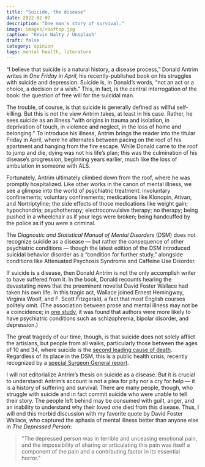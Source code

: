 ```yaml
---
title: "Suicide, the disease"
date: 2022-02-07
description: "One man's story of survival."
image: images/rooftop.jpg
caption: 'Kevin Nalty / Unsplash'
draft: false
category: opinion
tags: mental health, literature
---
```


“I believe that suicide is a natural history, a disease process,” Donald Antrim writes in *One Friday in April*, his recently-published book on his struggles with suicide and depression. Suicide is, in Donald’s words,  “not an act or a choice, a decision or a wish.” This, in fact, is the central interrogation of the book: the question of free will for the suicidal man. 

The trouble, of course, is that suicide is generally defined as willful self-killing. But this is not the view Antrim takes, at least in his case. Rather, he sees suicide as an illness “with origins in trauma and isolation, in deprivation of touch, in violence and neglect, in the loss of home and belonging.” To introduce his illness, Antrim brings the reader into the titular Friday in April, where he alternates between pacing on the roof of his apartment and hanging from the fire escape. While Donald came to the roof to jump and die, dying was not his life’s plan; this was the culmination of his disease’s progression, beginning years earlier, much like the loss of ambulation in someone with ALS.

Fortunately, Antrim ultimately climbed down from the roof, where he was promptly hospitalized. Like other works in the canon of mental illness, we see a glimpse into the world of psychiatric treatment: involuntary confinements; voluntary confinements; medications like Klonopin, Ativan, and Nortriptyline; the side effects of those medications like weight gain; hypochondria; psychotherapy; electroconvulsive therapy; no therapy; being pushed in a wheelchair as if your legs were broken; being handcuffed by the police as if you were a criminal.

The *Diagnostic and Statistical Manual of Mental Disorders* (DSM) does not recognize suicide as a disease — but rather the consequence of other psychiatric conditions —  though the latest edition of the DSM introduced suicidal behavior disorder as a “condition for further study,” alongside conditions like Attenuated Psychosis Syndrome and Caffeine Use Disorder. 

If suicide is a disease, then Donald Antrim is not the only accomplish writer to have suffered from it. In the book, Donald recounts hearing the devastating news that the preeminent novelist David Foster Wallace had taken his own life. In this tragic act, Wallace joined Ernest Hemingway, Virginia Woolf, and F. Scott Fitzgerald, a fact that most English courses politely omit. (The association between prose and mental illness may not be a coincidence; in [one study](https://www.sciencedirect.com/science/article/abs/pii/S0022395612002804?via%3Dihub), it was found that authors were more likely to have psychiatric conditions such as schizophrenia, bipolar disorder, and depression.)

The great tragedy of our time, though, is that suicide does not solely afflict the artisians, but people from all walks, particularly those between the ages of 10 and 34, where suicide is the [second leading cause of death](https://www.sciencedirect.com/science/article/abs/pii/S0022395612002804?via%3Dihub). Regardless of its place in the DSM, this is a public health crisis, recently recognized by a [special Surgeon General report](https://www.hhs.gov/sites/default/files/surgeon-general-youth-mental-health-advisory.pdf).

I will not editorialize Antrim’s thesis on suicide as a disease. But it is crucial to understand: Antrim’s account is not a plea for pity nor a cry for help — it is a history of suffering and survival. There are many people, though, who struggle with suicide and in fact commit suicide who were unable to tell their story. The people left behind may be consumed with guilt, anger, and an inability to understand why their loved one died from this disease. Thus, I will end this morbid discussion with my favorite quote by David Foster Wallace, who captured the aphasia of mental illness better than anyone else in *The Depressed Person*:

> "The depressed person was in terrible and unceasing emotional pain, and the impossibility of sharing or articulating this pain was itself a component of the pain and a contributing factor in its essential horror."
